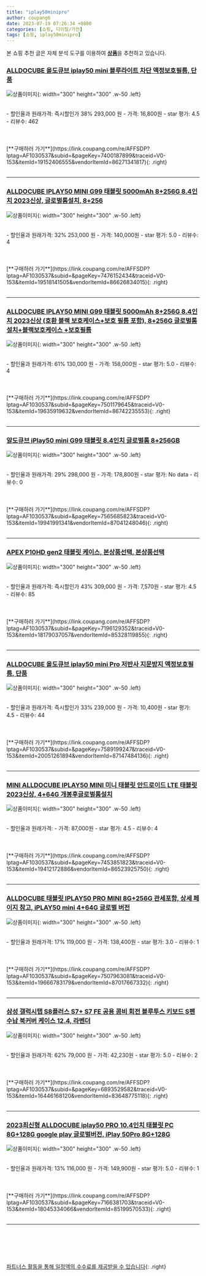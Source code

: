 ```yaml
---
title: "iplay50minipro"
author: coupang6
date: 2023-07-19 07:26:34 +0800
categories: [쇼핑, 디이털/가전]
tags: [쇼핑, iplay50minipro]
---
```


본 쇼핑 추천 글은 자체 분석 도구를 이용하여 [**상품**](https://link.coupang.com/a/bao1ui)을 추천하고 있습니다.

### [ALLDOCUBE 올도큐브 iplay50 mini 블루라이트 차단 액정보호필름, 단품](https://link.coupang.com/re/AFFSDP?lptag=AF1030537&subid=&pageKey=7400187899&traceid=V0-153&itemId=19152406555&vendorItemId=86271341817)

![상품이미지](https://thumbnail9.coupangcdn.com/thumbnails/remote/230x230ex/image/vendor_inventory/70cc/d08aaef2ee73ac1436f16b61d83ba93e0d593793eed9b6935cd780548299.jpg){: width="300" height="300" .w-50 .left}


<br>
- 할인율과 원래가격: 즉시할인가 38%  293,000   원
- 가격: 16,800원
- star 평가: 4.5
- 리뷰수: 462
<br>
<br>
<br>
<br>
[**구매하러 가기**](https://link.coupang.com/re/AFFSDP?lptag=AF1030537&subid=&pageKey=7400187899&traceid=V0-153&itemId=19152406555&vendorItemId=86271341817){: .right}
<br>
<br>

---

### [ALLDOCUBE IPLAY50 MINI G99 태블릿 5000mAh 8+256G 8.4인치 2023신상, 글로벌롬설치, 8+256](https://link.coupang.com/re/AFFSDP?lptag=AF1030537&subid=&pageKey=7476152434&traceid=V0-153&itemId=19518141505&vendorItemId=86626834015)

![상품이미지](https://thumbnail9.coupangcdn.com/thumbnails/remote/230x230ex/image/vendor_inventory/bc84/dbd36ea880f8df253bce428cdd944929676a5461719dcb556673217bcc5d.jpg){: width="300" height="300" .w-50 .left}


<br>
- 할인율과 원래가격: 32%  253,000   원
- 가격: 140,000원
- star 평가: 5.0
- 리뷰수: 4
<br>
<br>
<br>
<br>
[**구매하러 가기**](https://link.coupang.com/re/AFFSDP?lptag=AF1030537&subid=&pageKey=7476152434&traceid=V0-153&itemId=19518141505&vendorItemId=86626834015){: .right}
<br>
<br>

---

### [ALLDOCUBE IPLAY50 MINI G99 태블릿 5000mAh 8+256G 8.4인치 2023신상 (호환 블랙 보호케이스+보호 필름 포함), 8+256G 글로벌롬설치+블랙보호케이스 +보호필름](https://link.coupang.com/re/AFFSDP?lptag=AF1030537&subid=&pageKey=7501179645&traceid=V0-153&itemId=19635919632&vendorItemId=86742235553)

![상품이미지](https://thumbnail9.coupangcdn.com/thumbnails/remote/230x230ex/image/vendor_inventory/6775/8b1bf52733415bd67c798b733d9db6166fc73a4b334627ab60b4505cb490.jpg){: width="300" height="300" .w-50 .left}


<br>
- 할인율과 원래가격: 61%  130,000   원
- 가격: 158,000원
- star 평가: 5.0
- 리뷰수: 4
<br>
<br>
<br>
<br>
[**구매하러 가기**](https://link.coupang.com/re/AFFSDP?lptag=AF1030537&subid=&pageKey=7501179645&traceid=V0-153&itemId=19635919632&vendorItemId=86742235553){: .right}
<br>
<br>

---

### [알도큐브 iPlay50 mini G99 태블릿 8.4인치 글로벌롬 8+256GB](https://link.coupang.com/re/AFFSDP?lptag=AF1030537&subid=&pageKey=7565685823&traceid=V0-153&itemId=19941991341&vendorItemId=87041248046)

![상품이미지](https://thumbnail8.coupangcdn.com/thumbnails/remote/230x230ex/image/vendor_inventory/ab3e/c0542b9dbba263143f523db0b2e3342f50f1ddfd5a4935ffb6eca662c654.jpg){: width="300" height="300" .w-50 .left}


<br>
- 할인율과 원래가격: 29%  298,000   원
- 가격: 178,800원
- star 평가: No data
- 리뷰수: 0
<br>
<br>
<br>
<br>
[**구매하러 가기**](https://link.coupang.com/re/AFFSDP?lptag=AF1030537&subid=&pageKey=7565685823&traceid=V0-153&itemId=19941991341&vendorItemId=87041248046){: .right}
<br>
<br>

---

### [APEX P10HD gen2 태블릿 케이스, 본상품선택, 본상품선택](https://link.coupang.com/re/AFFSDP?lptag=AF1030537&subid=&pageKey=7196129352&traceid=V0-153&itemId=18179037057&vendorItemId=85328119855)

![상품이미지](https://thumbnail6.coupangcdn.com/thumbnails/remote/230x230ex/image/vendor_inventory/40b3/8eb74d1201c7d698d28f4807c284371e4f9a0a7b3108ef6cfaf2cf8a58cc.jpg){: width="300" height="300" .w-50 .left}


<br>
- 할인율과 원래가격: 즉시할인가 43%  309,000   원
- 가격: 7,570원
- star 평가: 4.5
- 리뷰수: 85
<br>
<br>
<br>
<br>
[**구매하러 가기**](https://link.coupang.com/re/AFFSDP?lptag=AF1030537&subid=&pageKey=7196129352&traceid=V0-153&itemId=18179037057&vendorItemId=85328119855){: .right}
<br>
<br>

---

### [ALLDOCUBE 올도큐브 iplay50 mini Pro 저반사 지문방지 액정보호필름, 단품](https://link.coupang.com/re/AFFSDP?lptag=AF1030537&subid=&pageKey=7589199247&traceid=V0-153&itemId=20051261894&vendorItemId=87147484136)

![상품이미지](https://thumbnail8.coupangcdn.com/thumbnails/remote/230x230ex/image/vendor_inventory/6186/d0c920df7635818cc656717b31fb397a40672d05e46fc6f1660068f5046b.jpg){: width="300" height="300" .w-50 .left}


<br>
- 할인율과 원래가격: 즉시할인가 33%  239,000   원
- 가격: 10,400원
- star 평가: 4.5
- 리뷰수: 44
<br>
<br>
<br>
<br>
[**구매하러 가기**](https://link.coupang.com/re/AFFSDP?lptag=AF1030537&subid=&pageKey=7589199247&traceid=V0-153&itemId=20051261894&vendorItemId=87147484136){: .right}
<br>
<br>

---

### [MINI ALLDOCUBE IPLAY50 MINI 미니 태블릿 안드로이드 LTE 태블릿 2023신상, 4+64G 개봉후글로벌롬설치](https://link.coupang.com/re/AFFSDP?lptag=AF1030537&subid=&pageKey=7453851823&traceid=V0-153&itemId=19412172886&vendorItemId=86523925750)

![상품이미지](https://thumbnail7.coupangcdn.com/thumbnails/remote/230x230ex/image/vendor_inventory/ba28/05a08e73eab19f47ac26c142da7126edc32bdfdd5df1259347225a816059.jpg){: width="300" height="300" .w-50 .left}


<br>
- 할인율과 원래가격: 
- 가격: 87,000원
- star 평가: 4.5
- 리뷰수: 4
<br>
<br>
<br>
<br>
[**구매하러 가기**](https://link.coupang.com/re/AFFSDP?lptag=AF1030537&subid=&pageKey=7453851823&traceid=V0-153&itemId=19412172886&vendorItemId=86523925750){: .right}
<br>
<br>

---

### [ALLDOCUBE 태블릿 IPLAY50 PRO MINI 8G+256G 관세포함, 상세 페이지 참고, iPLAY50 mini 4+64G 글로벌 버전](https://link.coupang.com/re/AFFSDP?lptag=AF1030537&subid=&pageKey=7507963081&traceid=V0-153&itemId=19666783179&vendorItemId=87017667332)

![상품이미지](https://thumbnail9.coupangcdn.com/thumbnails/remote/230x230ex/image/vendor_inventory/c9fd/3c1030aa3a156dcf5e5e629d901a9b96b15d94df5ab52d11be5e9e4603d9.jpg){: width="300" height="300" .w-50 .left}


<br>
- 할인율과 원래가격: 17%  119,000   원
- 가격: 138,400원
- star 평가: 3.0
- 리뷰수: 1
<br>
<br>
<br>
<br>
[**구매하러 가기**](https://link.coupang.com/re/AFFSDP?lptag=AF1030537&subid=&pageKey=7507963081&traceid=V0-153&itemId=19666783179&vendorItemId=87017667332){: .right}
<br>
<br>

---

### [삼성 갤럭시탭 S8플러스 S7+ S7 FE 공용 콤비 회전 블루투스 키보드 S펜수납 북커버 케이스 12.4, 라벤더](https://link.coupang.com/re/AFFSDP?lptag=AF1030537&subid=&pageKey=6893529582&traceid=V0-153&itemId=16446168120&vendorItemId=83648775118)

![상품이미지](https://thumbnail7.coupangcdn.com/thumbnails/remote/230x230ex/image/vendor_inventory/0cea/fb90cd84c43c9474678e631099c66ee537561a83f63109afad03220638f6.jpg){: width="300" height="300" .w-50 .left}


<br>
- 할인율과 원래가격: 62%  79,000   원
- 가격: 42,230원
- star 평가: 5.0
- 리뷰수: 2
<br>
<br>
<br>
<br>
[**구매하러 가기**](https://link.coupang.com/re/AFFSDP?lptag=AF1030537&subid=&pageKey=6893529582&traceid=V0-153&itemId=16446168120&vendorItemId=83648775118){: .right}
<br>
<br>

---

### [2023최신형 ALLDOCUBE iplay50 PRO 10.4인치 태블릿 PC 8G+128G google play 글로벌버전, iPlay 50Pro 8G+128G](https://link.coupang.com/re/AFFSDP?lptag=AF1030537&subid=&pageKey=7166381703&traceid=V0-153&itemId=18045334066&vendorItemId=85199570533)

![상품이미지](https://thumbnail8.coupangcdn.com/thumbnails/remote/230x230ex/image/vendor_inventory/b245/4ee84ef6984ebde1350c3a64b37b2b487859f26b4c58b5e0226b13ee1056.jpg){: width="300" height="300" .w-50 .left}


<br>
- 할인율과 원래가격: 13%  116,000   원
- 가격: 149,900원
- star 평가: 5.0
- 리뷰수: 1
<br>
<br>
<br>
<br>
[**구매하러 가기**](https://link.coupang.com/re/AFFSDP?lptag=AF1030537&subid=&pageKey=7166381703&traceid=V0-153&itemId=18045334066&vendorItemId=85199570533){: .right}
<br>
<br>

---
<br><br><br><br><br> [파트너스 활동을 통해 일정액의 수수료를 제공받을 수 있습니다](https://link.coupang.com/a/bao1ui){: .right}